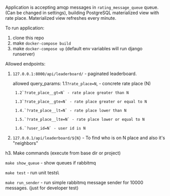 Application is accepting amqp messages in `rating_message_queue`  queue. 
(Can be changed in settings), building PostgreSQL materialized view with rate place. 
Materialized view refreshes every minute.



To run application:
1. clone this repo
2. make `docker-compose build`
3. make `docker-compose up` (default env variables will run django runserver)


Allowed endpoints:

1. `127.0.0.1:8000/api/leaderboard/` - paginated leaderboard.

    allowed query_params: 
        1.1`?rate_place=N`, - concrete rate place (N) 
        
        1.2`?rate_place__gt=N` - rate place greater than N
        
        1.3`?rate_place__gte=N` - rate place greater or equal to N
        
        1.4.`?rate_place__lt=N` - rate place lower than N
        
        1.5.`?rate_place__lte=N` - rate place lower or equal to N
        
        1.6.`?user_id=N` - user id is N
 
 
2. `127.0.0.1/api/leaderboard/${N}` - To find who is on N place and also it's "neighbors" 




h3. Make commands (execute from base dir or project)

`make show_queue` - show queues if rabbitmq

`make test` - run unit tests\

`make run_sender` - run simple rabbitmq message sender for 10000 messages. (just for developer test)